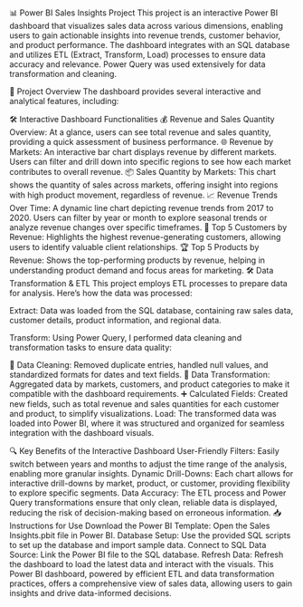 📊 Power BI Sales Insights Project
This project is an interactive Power BI dashboard that visualizes sales data across various dimensions, enabling users to gain actionable insights into revenue trends, customer behavior, and product performance. The dashboard integrates with an SQL database and utilizes ETL (Extract, Transform, Load) processes to ensure data accuracy and relevance. Power Query was used extensively for data transformation and cleaning.


🌟 Project Overview
The dashboard provides several interactive and analytical features, including:

🛠️ Interactive Dashboard Functionalities
💰 Revenue and Sales Quantity Overview: At a glance, users can see total revenue and sales quantity, providing a quick assessment of business performance.
🌐 Revenue by Markets: An interactive bar chart displays revenue by different markets. Users can filter and drill down into specific regions to see how each market contributes to overall revenue.
📦 Sales Quantity by Markets: This chart shows the quantity of sales across markets, offering insight into regions with high product movement, regardless of revenue.
📈 Revenue Trends Over Time: A dynamic line chart depicting revenue trends from 2017 to 2020. Users can filter by year or month to explore seasonal trends or analyze revenue changes over specific timeframes.
👥 Top 5 Customers by Revenue: Highlights the highest revenue-generating customers, allowing users to identify valuable client relationships.
🏆 Top 5 Products by Revenue: Shows the top-performing products by revenue, helping in understanding product demand and focus areas for marketing.
🛠️ Data Transformation & ETL
This project employs ETL processes to prepare data for analysis. Here’s how the data was processed:

Extract: Data was loaded from the SQL database, containing raw sales data, customer details, product information, and regional data.

Transform: Using Power Query, I performed data cleaning and transformation tasks to ensure data quality:

🧹 Data Cleaning: Removed duplicate entries, handled null values, and standardized formats for dates and text fields.
🔄 Data Transformation: Aggregated data by markets, customers, and product categories to make it compatible with the dashboard requirements.
➕ Calculated Fields: Created new fields, such as total revenue and sales quantities for each customer and product, to simplify visualizations.
Load: The transformed data was loaded into Power BI, where it was structured and organized for seamless integration with the dashboard visuals.

🔍 Key Benefits of the Interactive Dashboard
User-Friendly Filters: Easily switch between years and months to adjust the time range of the analysis, enabling more granular insights.
Dynamic Drill-Downs: Each chart allows for interactive drill-downs by market, product, or customer, providing flexibility to explore specific segments.
Data Accuracy: The ETL process and Power Query transformations ensure that only clean, reliable data is displayed, reducing the risk of decision-making based on erroneous information.
📥 Instructions for Use
Download the Power BI Template: Open the Sales Insights.pbit file in Power BI.
Database Setup: Use the provided SQL scripts to set up the database and import sample data.
Connect to SQL Data Source: Link the Power BI file to the SQL database.
Refresh Data: Refresh the dashboard to load the latest data and interact with the visuals.
This Power BI dashboard, powered by efficient ETL and data transformation practices, offers a comprehensive view of sales data, allowing users to gain insights and drive data-informed decisions.
